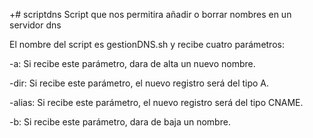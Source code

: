 +# scriptdns
Script que nos permitira añadir o borrar nombres en un servidor dns

El nombre del script es gestionDNS.sh y recibe cuatro parámetros:

-a: Si recibe este parámetro, dara de alta un nuevo nombre.

-dir: Si recibe este parámetro, el nuevo registro será del tipo A.
 
-alias: Si recibe este parámetro, el nuevo registro será del tipo CNAME.

-b: Si recibe este parámetro, dara de baja un nombre.

